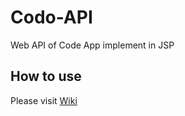 # Codo-API

Web API of Code App implement in JSP

## How to use

Please visit [Wiki](https://github.com/ZERR2AC/Codo-API/wiki)
